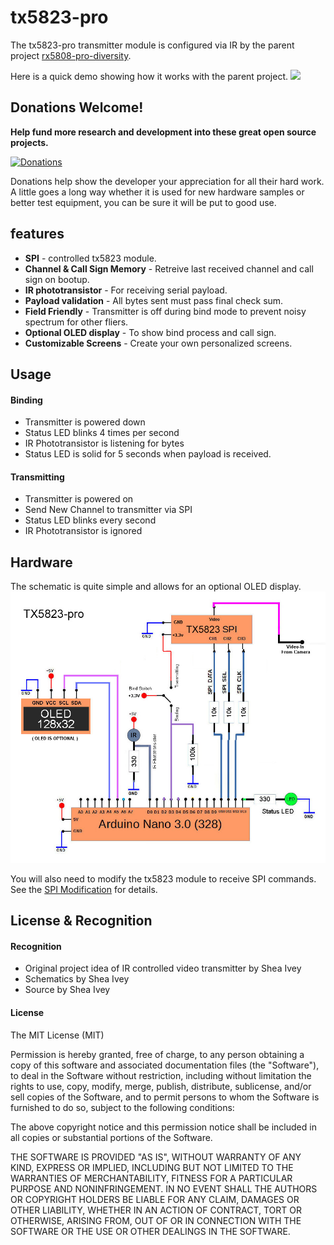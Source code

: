 # tx5823-pro
The tx5823-pro transmitter module is configured via IR by the parent project [rx5808-pro-diversity](https://github.com/sheaivey/rx5808-pro-diversity/).

Here is a quick demo showing how it works with the parent project.
[![](http://img.youtube.com/vi/ge-of5_kmcc/0.jpg)](https://youtu.be/ge-of5_kmcc)

## Donations Welcome!
**Help fund more research and development into these great open source projects.**

[![Donations](https://www.paypalobjects.com/en_US/i/btn/btn_donate_LG.gif)](https://www.paypal.com/cgi-bin/webscr?cmd=_s-xclick&hosted_button_id=GE83PG4KBZ5NJ)

Donations help show the developer your appreciation for all their hard work. A little goes a long way whether it is used for new hardware samples or better test equipment, you can be sure it will be put to good use.

## features
* **SPI** - controlled tx5823 module.
* **Channel & Call Sign Memory** - Retreive last received channel and call sign on bootup.
* **IR phototransistor** - For receiving serial payload.
* **Payload validation** - All bytes sent must pass final check sum.
* **Field Friendly** - Transmitter is off during bind mode to prevent noisy spectrum for other fliers.
* **Optional OLED display** - To show bind process and call sign.
* **Customizable Screens** - Create your own personalized screens.

## Usage
#### Binding
  * Transmitter is powered down
  * Status LED blinks 4 times per second
  * IR Phototransistor is listening for bytes
  * Status LED is solid for 5 seconds when payload is received.

#### Transmitting
  * Transmitter is powered on
  * Send New Channel to transmitter via SPI
  * Status LED blinks every second
  * IR Phototransistor is ignored

## Hardware
The schematic is quite simple and allows for an optional OLED display.
![](docs/img/tx5823-pro-schematic.jpg)

You will also need to modify the tx5823 module to receive SPI commands. See the
[SPI Modification](docs/tx5823-spi-mod.md) for details.

## License & Recognition
#### Recognition
* Original project idea of IR controlled video transmitter by Shea Ivey
* Schematics by Shea Ivey
* Source by Shea Ivey

#### License
The MIT License (MIT)

Permission is hereby granted, free of charge, to any person obtaining a copy of this software and associated documentation files (the "Software"), to deal in the Software without restriction, including without limitation the rights to use, copy, modify, merge, publish, distribute, sublicense, and/or sell copies of the Software, and to permit persons to whom the Software is furnished to do so, subject to the following conditions:

The above copyright notice and this permission notice shall be included in all copies or substantial portions of the Software.

THE SOFTWARE IS PROVIDED "AS IS", WITHOUT WARRANTY OF ANY KIND, EXPRESS OR IMPLIED, INCLUDING BUT NOT LIMITED TO THE WARRANTIES OF MERCHANTABILITY, FITNESS FOR A PARTICULAR PURPOSE AND NONINFRINGEMENT. IN NO EVENT SHALL THE AUTHORS OR COPYRIGHT HOLDERS BE LIABLE FOR ANY CLAIM, DAMAGES OR OTHER LIABILITY, WHETHER IN AN ACTION OF CONTRACT, TORT OR OTHERWISE, ARISING FROM, OUT OF OR IN CONNECTION WITH THE SOFTWARE OR THE USE OR OTHER DEALINGS IN THE SOFTWARE.
